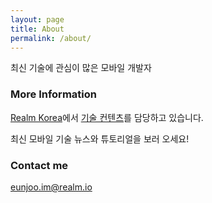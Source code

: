 ```yaml
---
layout: page
title: About
permalink: /about/
---
```


최신 기술에 관심이 많은 모바일 개발자

### More Information

[Realm Korea](https://realm.io/kr)에서 [기술 컨텐츠](https://realm.io/kr/news)를 담당하고 있습니다.

최신 모바일 기술 뉴스와 튜토리얼을 보러 오세요!

### Contact me

[eunjoo.im@realm.io](mailto:eunjoo.im@realm.io)
